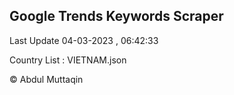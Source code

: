 

## Google Trends Keywords Scraper 
 
Last Update 04-03-2023 , 06:42:33

Country List :
VIETNAM.json



© Abdul Muttaqin 
